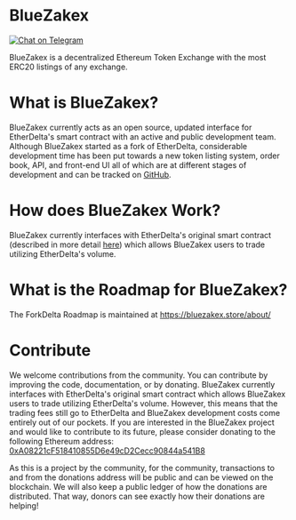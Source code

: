 # BlueZakex
[![Chat on Telegram](https://img.shields.io/badge/chat-on%20telegram-7289da.svg)](https://t.me/bluezakex)

BlueZakex is a decentralized Ethereum Token Exchange with the most ERC20 listings of any exchange.


# What is BlueZakex?
BlueZakex currently acts as an open source, updated interface for EtherDelta's smart contract with an active and public development team. Although BlueZakex started as a fork of EtherDelta, considerable development time has been put towards a new token listing system, order book, API, and front-end UI all of which are at different stages of development and can be tracked on [GitHub](https://github.com/bluezakex/). 


# How does BlueZakex Work?
BlueZakex currently interfaces with EtherDelta's original smart contract (described in more detail [here](https://www.reddit.com/r/EtherDelta/comments/6kdiyl/smart_contract_overview/)) which allows BlueZakex users to trade utilizing EtherDelta's volume.


# What is the Roadmap for BlueZakex?
The ForkDelta Roadmap is maintained at https://bluezakex.store/about/


# Contribute
We welcome contributions from the community. You can contribute by improving the code, documentation, or by donating. 
BlueZakex currently interfaces with EtherDelta's original smart contract which allows BlueZakex users to trade utilizing EtherDelta's volume. However, this means that the trading fees still go to EtherDelta and BlueZakex development costs come entirely out of our pockets. If you are interested in the BlueZakex project and would like to contribute to its future, please consider donating to the following Ethereum address: <a href="https://etherscan.io/address/0xA08221cF518410855D6e49cD2Cecc90844a541B8">0xA08221cF518410855D6e49cD2Cecc90844a541B8</a>

As this is a project by the community, for the community, transactions to and from the donations address will be public and can be viewed on the blockchain. We will also keep a public ledger of how the donations are distributed. That way, donors can see exactly how their donations are helping!
